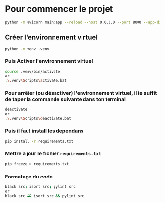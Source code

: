 # Pour commencer le projet

```bash
python -m uvicorn main:app --reload --host 0.0.0.0 --port 8000 --app-dir src
```
## Créer l'environnement virtuel

```bash
python -m venv .venv
```

### Puis Activer l'environnement virtuel

```bash
source .venv/bin/activate
or 
.\.venv\Scripts\activate.bat
```

### Pour arrêter (ou désactiver) l'environnement virtuel, il te suffit de taper la commande suivante dans ton terminal

```bash
deactivate
or
.\.venv\Scripts\deactivate.bat
```

### Puis il faut install les dependans

```bash
pip install -r requirements.txt
```

### Mettre à jour le fichier `requirements.txt`

```bash
pip freeze > requirements.txt
```

### Formatage du code

```bash
black src; isort src; pylint src
or
black src && isort src && pylint src
```
